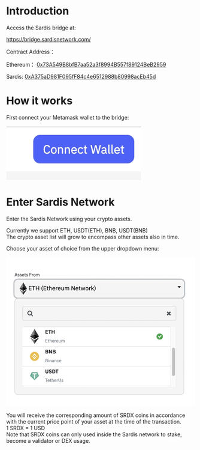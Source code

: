 # Introduction
Access the Sardis bridge at:

https://bridge.sardisnetwork.com/

Contract Address：

Ethereum： [0x73A549B8bfB7aa52a3f8994B557f89124BeB2959](https://etherscan.io/address/0x73A549B8bfB7aa52a3f8994B557f89124BeB2959)

Sardis: [0xA375aD981F095fF84c4e6512988b80998acEb45d](https://contract-mainnet.sardisnetwork.com/address/0xA375aD981F095fF84c4e6512988b80998acEb45d/transactions)

# How it works

First connect your Metamask wallet to the bridge:

![Connect metamask](connectmmbridge.jpg)


# Enter Sardis Network

Enter the Sardis Network using your crypto assets.

Currently we support ETH, USDT(ETH), BNB, USDT(BNB)<br>
The crypto asset list will grow to encompass other assets also in time.

Choose your asset of choice from the upper dropdown menu:

![Choose Asset](choose.jpg)

You will receive the corresponding amount of SRDX coins in accordance with the current price point of your asset at the time of the transaction.<br>
1 SRDX = 1 USD<br>
Note that SRDX coins can only used inside the Sardis network to stake, become a validator or DEX usage.
